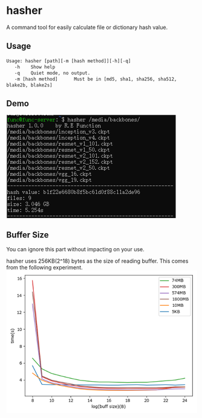 # hasher
A command tool for easily calculate file or dictionary hash value.
## Usage
```
Usage: hasher [path][-m [hash method]][-h][-q]
   -h    Show help
   -q    Quiet mode, no output.
   -m [hash method]      Must be in [md5, sha1, sha256, sha512, blake2b, blake2s]
```
## Demo
![](https://github.com/REFunction/hasher/blob/master/demo.png)
## Buffer Size
You can ignore this part without impacting on your use.

hasher uses 256KB(2^18) bytes as the size of reading buffer. This comes from the following experiment.
![](https://github.com/REFunction/hasher/blob/master/speed-test.png)
